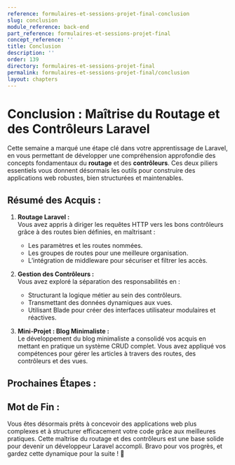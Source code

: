 ```yaml
---
reference: formulaires-et-sessions-projet-final-conclusion
slug: conclusion
module_reference: back-end
part_reference: formulaires-et-sessions-projet-final
concept_reference: ''
title: Conclusion
description: ''
order: 139
directory: formulaires-et-sessions-projet-final
permalink: formulaires-et-sessions-projet-final/conclusion
layout: chapters
---
```


# **Conclusion : Maîtrise du Routage et des Contrôleurs Laravel**

Cette semaine a marqué une étape clé dans votre apprentissage de Laravel, en vous permettant de développer une compréhension approfondie des concepts fondamentaux du **routage** et des **contrôleurs**. Ces deux piliers essentiels vous donnent désormais les outils pour construire des applications web robustes, bien structurées et maintenables.

## **Résumé des Acquis :**
1. **Routage Laravel :**  
   Vous avez appris à diriger les requêtes HTTP vers les bons contrôleurs grâce à des routes bien définies, en maîtrisant :
   - Les paramètres et les routes nommées.
   - Les groupes de routes pour une meilleure organisation.
   - L’intégration de middleware pour sécuriser et filtrer les accès.

2. **Gestion des Contrôleurs :**  
   Vous avez exploré la séparation des responsabilités en :
   - Structurant la logique métier au sein des contrôleurs.
   - Transmettant des données dynamiques aux vues.
   - Utilisant Blade pour créer des interfaces utilisateur modulaires et réactives.

3. **Mini-Projet : Blog Minimaliste :**  
   Le développement du blog minimaliste a consolidé vos acquis en mettant en pratique un système CRUD complet. Vous avez appliqué vos compétences pour gérer les articles à travers des routes, des contrôleurs et des vues.



## **Prochaines Étapes :**


## **Mot de Fin :**
Vous êtes désormais prêts à concevoir des applications web plus complexes et à structurer efficacement votre code grâce aux meilleures pratiques. Cette maîtrise du routage et des contrôleurs est une base solide pour devenir un développeur Laravel accompli. Bravo pour vos progrès, et gardez cette dynamique pour la suite ! 🚀